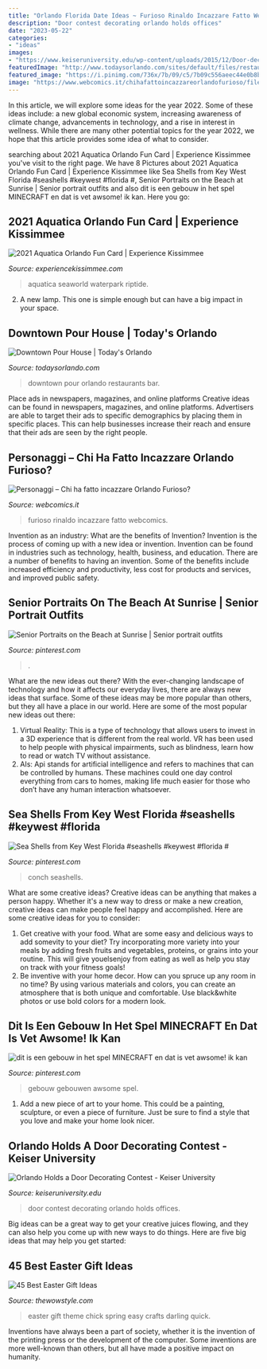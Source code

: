 ```yaml
---
title: "Orlando Florida Date Ideas ~ Furioso Rinaldo Incazzare Fatto Webcomics"
description: "Door contest decorating orlando holds offices"
date: "2023-05-22"
categories:
- "ideas"
images:
- "https://www.keiseruniversity.edu/wp-content/uploads/2015/12/Door-decorating-contest-Dec.-2015-4.jpg"
featuredImage: "http://www.todaysorlando.com/sites/default/files/restaurants/cover/downtown_pourhouse_bar_restaurant.jpg"
featured_image: "https://i.pinimg.com/736x/7b/09/c5/7b09c556aeec44e0b8b9b8e9cbfcc137.jpg"
image: "https://www.webcomics.it/chihafattoincazzareorlandofurioso/files/2014/09/Rinaldo-724x1024.jpg"
---
```



In this article, we will explore some ideas for the year 2022. Some of these ideas include: a new global economic system, increasing awareness of climate change, advancements in technology, and a rise in interest in wellness. While there are many other potential topics for the year 2022, we hope that this article provides some idea of what to consider.

	

		
searching about 2021 Aquatica Orlando Fun Card | Experience Kissimmee you've visit to the right page. We have 8 Pictures about 2021 Aquatica Orlando Fun Card | Experience Kissimmee like Sea Shells from Key West Florida #seashells #keywest #florida #, Senior Portraits on the Beach at Sunrise | Senior portrait outfits and also dit is een gebouw in het spel MINECRAFT en dat is vet awsome! ik kan. Here you go:
		
    
## 2021 Aquatica Orlando Fun Card | Experience Kissimmee

<img loading=lazy src="https://www.experiencekissimmee.com/sites/default/files/deal_4204_0.jpg" onerror="this.onerror=null;this.src='https://tse3.mm.bing.net/th?id=OIP.t-jRfjKwurakYTitgbbUWgHaFw&amp;pid=15.1';" alt="2021 Aquatica Orlando Fun Card | Experience Kissimmee">

_Source: experiencekissimmee.com_

>aquatica seaworld waterpark riptide. 

	

2. A new lamp. This one is simple enough but can have a big impact in your space.

    
## Downtown Pour House | Today&#039;s Orlando

<img loading=lazy src="http://www.todaysorlando.com/sites/default/files/restaurants/cover/downtown_pourhouse_bar_restaurant.jpg" onerror="this.onerror=null;this.src='https://tse3.mm.bing.net/th?id=OIP.fOcrWDoSy0rUGCMowk16NQHaE6&amp;pid=15.1';" alt="Downtown Pour House | Today&#039;s Orlando">

_Source: todaysorlando.com_

>downtown pour orlando restaurants bar. 

	

Place ads in newspapers, magazines, and online platforms
Creative ideas can be found in newspapers, magazines, and online platforms. Advertisers are able to target their ads to specific demographics by placing them in specific places. This can help businesses increase their reach and ensure that their ads are seen by the right people.

    
## Personaggi – Chi Ha Fatto Incazzare Orlando Furioso?

<img loading=lazy src="https://www.webcomics.it/chihafattoincazzareorlandofurioso/files/2014/09/Rinaldo-724x1024.jpg" onerror="this.onerror=null;this.src='https://tse1.mm.bing.net/th?id=OIP.r2Yczk2Vrw-cMxvRqgpDLgHaKe&amp;pid=15.1';" alt="Personaggi – Chi ha fatto incazzare Orlando Furioso?">

_Source: webcomics.it_

>furioso rinaldo incazzare fatto webcomics. 

	

Invention as an industry: What are the benefits of Invention?
Invention is the process of coming up with a new idea or invention. Invention can be found in industries such as technology, health, business, and education. There are a number of benefits to having an invention. Some of the benefits include increased efficiency and productivity, less cost for products and services, and improved public safety.

    
## Senior Portraits On The Beach At Sunrise | Senior Portrait Outfits

<img loading=lazy src="https://i.pinimg.com/736x/7b/09/c5/7b09c556aeec44e0b8b9b8e9cbfcc137.jpg" onerror="this.onerror=null;this.src='https://tse1.mm.bing.net/th?id=OIP.8EaZuDY6QqAGbyWXQ_PnKQHaLG&amp;pid=15.1';" alt="Senior Portraits on the Beach at Sunrise | Senior portrait outfits">

_Source: pinterest.com_

>. 

	

What are the new ideas out there?
With the ever-changing landscape of technology and how it affects our everyday lives, there are always new ideas that surface. Some of these ideas may be more popular than others, but they all have a place in our world. Here are some of the most popular new ideas out there: 
1. Virtual Reality: This is a type of technology that allows users to invest in a 3D experience that is different from the real world. VR has been used to help people with physical impairments, such as blindness, learn how to read or watch TV without assistance. 
2. AIs: Api stands for artificial intelligence and refers to machines that can be controlled by humans. These machines could one day control everything from cars to homes, making life much easier for those who don’t have any human interaction whatsoever. 

    
## Sea Shells From Key West Florida #seashells #keywest #florida #

<img loading=lazy src="https://i.pinimg.com/736x/c6/dd/4d/c6dd4dafd4cb8678b5b9178079421203--key-west-florida-orlando-florida.jpg" onerror="this.onerror=null;this.src='https://tse1.mm.bing.net/th?id=OIP.HuEGSOswjVEdBNiMMKSIagHaJ5&amp;pid=15.1';" alt="Sea Shells from Key West Florida #seashells #keywest #florida #">

_Source: pinterest.com_

>conch seashells. 

	

What are some creative ideas?
Creative ideas can be anything that makes a person happy. Whether it's a new way to dress or make a new creation, creative ideas can make people feel happy and accomplished. Here are some creative ideas for you to consider: 
1. Get creative with your food. What are some easy and delicious ways to add somevity to your diet? Try incorporating more variety into your meals by adding fresh fruits and vegetables, proteins, or grains into your routine. This will give youelsenjoy from eating as well as help you stay on track with your fitness goals! 
2. Be inventive with your home decor. How can you spruce up any room in no time? By using various materials and colors, you can create an atmosphere that is both unique and comfortable. Use black&white photos or use bold colors for a modern look.

    
## Dit Is Een Gebouw In Het Spel MINECRAFT En Dat Is Vet Awsome! Ik Kan

<img loading=lazy src="https://i.pinimg.com/736x/46/19/7e/46197ebe17fb1a0d76709bda5a02a5da--minecraft-architecture-minecraft-ideas.jpg" onerror="this.onerror=null;this.src='https://tse2.mm.bing.net/th?id=OIP.L8R1Kma-l2GqIzGz2lGBcQHaEK&amp;pid=15.1';" alt="dit is een gebouw in het spel MINECRAFT en dat is vet awsome! ik kan">

_Source: pinterest.com_

>gebouw gebouwen awsome spel. 

	

1. Add a new piece of art to your home. This could be a painting, sculpture, or even a piece of furniture. Just be sure to find a style that you love and make your home look nicer.

    
## Orlando Holds A Door Decorating Contest - Keiser University

<img loading=lazy src="https://www.keiseruniversity.edu/wp-content/uploads/2015/12/Door-decorating-contest-Dec.-2015-4.jpg" onerror="this.onerror=null;this.src='https://tse3.mm.bing.net/th?id=OIP.OauNqdWD20_Wj-GGuXF0CgHaNK&amp;pid=15.1';" alt="Orlando Holds a Door Decorating Contest - Keiser University">

_Source: keiseruniversity.edu_

>door contest decorating orlando holds offices. 

	

Big ideas can be a great way to get your creative juices flowing, and they can also help you come up with new ways to do things. Here are five big ideas that may help you get started: 

    
## 45 Best Easter Gift Ideas

<img loading=lazy src="https://www.thewowstyle.com/wp-content/uploads/2015/03/Gift-Ideas-Easy-Spring-and-Easter-Crafts-_02.jpg" onerror="this.onerror=null;this.src='https://tse2.mm.bing.net/th?id=OIP.x0CpStdbkrwf42ID24H6zQHaKg&amp;pid=15.1';" alt="45 Best Easter Gift Ideas">

_Source: thewowstyle.com_

>easter gift theme chick spring easy crafts darling quick. 

	

Inventions have always been a part of society, whether it is the invention of the printing press or the development of the computer. Some inventions are more well-known than others, but all have made a positive impact on humanity.

